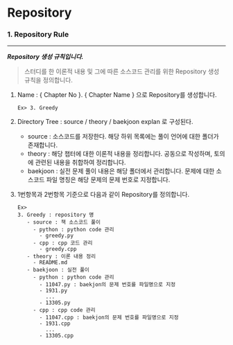 # Repository

### 1. Repository Rule

---

**_Repository 생성 규칙입니다._**

> 스터디를 한 이론적 내용 및 그에 따른 소스코드 관리를 위한 Repository 생성 규칙을 정의합니다.

1. Name : { Chapter No }. { Chapter Name } 으로 Repository를 생성합니다.
   ```
   Ex> 3. Greedy
   ```  
2. Directory Tree : source / theory / baekjoon
explan 로 구성된다.
   - source : 소스코드를 저장한다. 해당 하위 목록에는 풀이 언어에 대한 폴더가 존재합니다.
   - theory : 해당 챕터에 대한 이론적 내용을 정리합니다. 공동으로 작성하며, 토의에 관련된 내용을 취합하여 정리합니다.
   - baekjoon : 실전 문제 풀이 내용은 해당 폴더에서 관리합니다. 문제에 대한 소스코드 파일 명칭은 해당 문제의 문제 번호로 지정합니다.

3. 1번항목과 2번항목 기준으로 다음과 같이 Repository를 정의합니다.
   ```
   Ex> 
   3. Greedy : repository 명
      - source : 책 소스코드 풀이
        - python : python code 관리
          - greedy.py  
        - cpp : cpp 코드 관리
          - greedy.cpp
      - theory : 이론 내용 정리
        - README.md
      - baekjoon : 실전 풀이
        - python : python code 관리
          - 11047.py : baekjon의 문제 번호를 파일명으로 지정
          - 1931.py
            ...
          - 13305.py
        - cpp : cpp code 관리
          - 11047.cpp : baekjon의 문제 번호를 파일명으로 지정
          - 1931.cpp
            ...
          - 13305.cpp
   ```  

